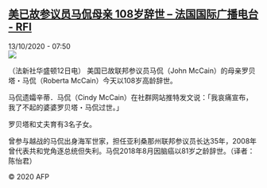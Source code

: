 <!--1602572055000-->
[美已故参议员马侃母亲 108岁辞世 – 法国国际广播电台 - RFI](http://www.rfi.fr//cn/contenu/20201013-%E7%BE%8E%E5%B7%B2%E6%95%85%E5%8F%82%E8%AE%AE%E5%91%98%E9%A9%AC%E4%BE%83%E6%AF%8D%E4%BA%B2-108%E5%B2%81%E8%BE%9E%E4%B8%96)
------

<div>13/10/2020 - 07:50</div><img src="https://s.rfi.fr/media/display/9f0d4776-0d19-11eb-99f0-005056a98db9/w:310/p:16x9/int0006b.201013135002.jpg"><div class="t-content__body u-clearfix"><p>（法新社华盛顿12日电）    美国已故联邦参议员马侃（John McCain）的母亲罗贝塔・马侃（Roberta McCain）今天以108岁高龄辞世。</p><p>    马侃遗孀辛蒂．马侃（Cindy McCain）在社群网站推特发文说：「我哀痛宣布，我了不起的婆婆罗贝塔・马侃过世。」</p><p>    罗贝塔和丈夫育有3名子女。</p><p>    曾参与越战的马侃出身海军世家，担任亚利桑那州联邦参议员长达35年，2008年曾代表共和党角逐总统但失利。马侃2018年8月因脑癌以81岁之龄辞世。（译者：陈怡君）</p><p class="t-copyright">© 2020 AFP</p>        </div>

